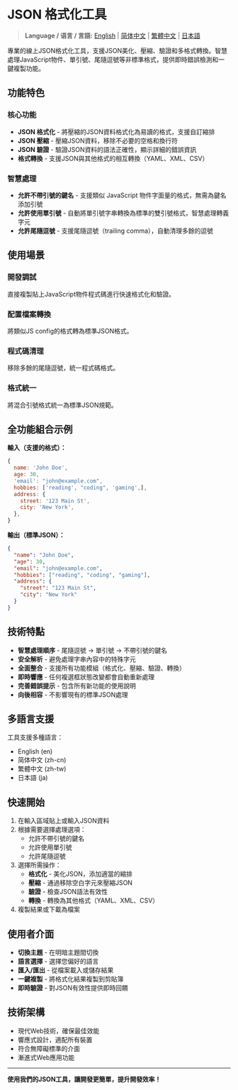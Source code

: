 # JSON 格式化工具

> **Language / 语言 / 言語:** [English](README.md) | [简体中文](README.zh-cn.md) | [繁體中文](README.zh-tw.md) | [日本語](README.ja.md)

專業的線上JSON格式化工具，支援JSON美化、壓縮、驗證和多格式轉換。智慧處理JavaScript物件、單引號、尾隨逗號等非標準格式，提供即時錯誤檢測和一鍵複製功能。

## 功能特色

### 核心功能
- **JSON 格式化** - 將壓縮的JSON資料格式化為易讀的格式，支援自訂縮排
- **JSON 壓縮** - 壓縮JSON資料，移除不必要的空格和換行符
- **JSON 驗證** - 驗證JSON資料的語法正確性，顯示詳細的錯誤資訊
- **格式轉換** - 支援JSON與其他格式的相互轉換（YAML、XML、CSV）

### 智慧處理
- **允許不帶引號的鍵名** - 支援類似 JavaScript 物件字面量的格式，無需為鍵名添加引號
- **允許使用單引號** - 自動將單引號字串轉換為標準的雙引號格式，智慧處理轉義字元
- **允許尾隨逗號** - 支援尾隨逗號（trailing comma），自動清理多餘的逗號

## 使用場景

### 開發調試
直接複製貼上JavaScript物件程式碼進行快速格式化和驗證。

### 配置檔案轉換
將類似JS config的格式轉為標準JSON格式。

### 程式碼清理
移除多餘的尾隨逗號，統一程式碼格式。

### 格式統一
將混合引號格式統一為標準JSON規範。

## 全功能組合示例

**輸入（支援的格式）：**
```javascript
{
  name: 'John Doe',
  age: 30,
  'email': "john@example.com",
  hobbies: ['reading', "coding", 'gaming',],
  address: {
    street: '123 Main St',
    city: 'New York',
  },
}
```

**輸出（標準JSON）：**
```json
{
  "name": "John Doe",
  "age": 30,
  "email": "john@example.com",
  "hobbies": ["reading", "coding", "gaming"],
  "address": {
    "street": "123 Main St",
    "city": "New York"
  }
}
```

## 技術特點

- **智慧處理順序** - 尾隨逗號 → 單引號 → 不帶引號的鍵名
- **安全解析** - 避免處理字串內容中的特殊字元
- **全面整合** - 支援所有功能模組（格式化、壓縮、驗證、轉換）
- **即時響應** - 任何複選框狀態改變都會自動重新處理
- **完善錯誤提示** - 包含所有新功能的使用說明
- **向後相容** - 不影響現有的標準JSON處理

## 多語言支援

工具支援多種語言：
- English (en)
- 简体中文 (zh-cn)
- 繁體中文 (zh-tw)
- 日本語 (ja)

## 快速開始

1. 在輸入區域貼上或輸入JSON資料
2. 根據需要選擇處理選項：
   - 允許不帶引號的鍵名
   - 允許使用單引號
   - 允許尾隨逗號
3. 選擇所需操作：
   - **格式化** - 美化JSON，添加適當的縮排
   - **壓縮** - 通過移除空白字元來壓縮JSON
   - **驗證** - 檢查JSON語法有效性
   - **轉換** - 轉換為其他格式（YAML、XML、CSV）
4. 複製結果或下載為檔案

## 使用者介面

- **切換主題** - 在明暗主題間切換
- **語言選擇** - 選擇您偏好的語言
- **匯入/匯出** - 從檔案載入或儲存結果
- **一鍵複製** - 將格式化結果複製到剪貼簿
- **即時驗證** - 對JSON有效性提供即時回饋

## 技術架構

- 現代Web技術，確保最佳效能
- 響應式設計，適配所有裝置
- 符合無障礙標準的介面
- 漸進式Web應用功能

---

**使用我們的JSON工具，讓開發更簡單，提升開發效率！**